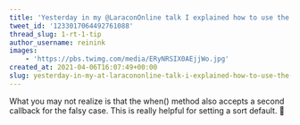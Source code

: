 ```yaml
---
title: 'Yesterday in my @LaraconOnline talk I explained how to use the query builder when() method to handle complex sorting'
tweet_id: '1233017064492761088'
thread_slug: 1-rt-1-tip
author_username: reinink
images:
    - 'https://pbs.twimg.com/media/ERyNRSIX0AEjjWo.jpg'
created_at: 2021-04-06T16:07:49+00:00
slug: yesterday-in-my-at-laracononline-talk-i-explained-how-to-use-the-query-builder-when-method-to-handle-complex-sorting
---
```


What you may not realize is that the when() method also accepts a second callback for the falsy case. This is really helpful for setting a sort default. 🤩